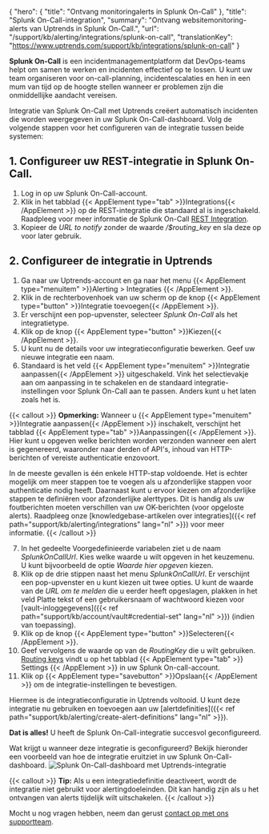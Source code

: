 {
  "hero": {
    "title": "Ontvang monitoringalerts in Splunk On-Call"
  }, 
  "title": "Splunk On-Call-integration",
  "summary": "Ontvang websitemonitoring-alerts van Uptrends in Splunk On-Call.",
  "url": "/support/kb/alerting/integrations/splunk-on-call",
  "translationKey": "https://www.uptrends.com/support/kb/integrations/splunk-on-call" 
}

**Splunk On-Call** is een incidentmanagementplatform dat DevOps-teams helpt om samen te werken en incidenten effectief op te lossen. U kunt uw team organiseren voor on-call-planning, incidentescalaties en hen in een mum van tijd op de hoogte stellen wanneer er problemen zijn die onmiddellijke aandacht vereisen. 

Integratie van Splunk On-Call met Uptrends creëert automatisch incidenten die worden weergegeven in uw Splunk On-Call-dashboard. Volg de volgende stappen voor het configureren van de integratie tussen beide systemen:

## 1. Configureer uw REST-integratie in Splunk On-Call.
1. Log in op uw Splunk On-Call-account.
2. Klik in het tabblad {{< AppElement type="tab" >}}Integrations{{< /AppElement >}} op de REST-integratie die standaard al is ingeschakeld. Raadpleeg voor meer informatie de Splunk On-Call [REST Integration](https://help.victorops.com/knowledge-base/rest-endpoint-integration-guide/). 
3. Kopieer de *URL to notify* zonder de waarde */$routing_key* en sla deze op voor later gebruik.

## 2. Configureer de integratie in Uptrends
1. Ga naar uw Uptrends-account en ga naar het menu {{< AppElement type="menuitem" >}}Alerting > Integraties {{< /AppElement >}}.
2. Klik in de rechterbovenhoek van uw scherm op de knop {{< AppElement type="button" >}}Integratie toevoegen{{< /AppElement >}}.
3. Er verschijnt een pop-upvenster, selecteer *Splunk On-Call* als het integratietype.
4. Klik op de knop {{< AppElement type="button" >}}Kiezen{{< /AppElement >}}.
5. U kunt nu de details voor uw integratieconfiguratie bewerken. Geef uw nieuwe integratie een naam.
6. Standaard is het veld {{< AppElement type="menuitem" >}}Integratie aanpassen{{< /AppElement >}} uitgeschakeld. Vink het selectievakje aan om aanpassing in te schakelen en de standaard integratie-instellingen voor Splunk On-Call aan te passen. Anders kunt u het laten zoals het is. 

{{< callout >}}
**Opmerking:** Wanneer u {{< AppElement type="menuitem" >}}Integratie aanpassen{{< /AppElement >}} inschakelt, verschijnt het tabblad {{< AppElement type="tab" >}}Aanpassingen{{< /AppElement >}}. Hier kunt u opgeven welke berichten worden verzonden wanneer een alert is gegenereerd, waaronder naar derden of API's, inhoud van HTTP-berichten of vereiste authenticatie enzovoort.

In de meeste gevallen is één enkele HTTP-stap voldoende. Het is echter mogelijk om meer stappen toe te voegen als u afzonderlijke stappen voor authenticatie nodig heeft. Daarnaast kunt u ervoor kiezen om afzonderlijke stappen te definiëren voor afzonderlijke alerttypes. Dit is handig als uw foutberichten moeten verschillen van uw OK-berichten (voor opgeloste alerts). Raadpleeg onze [knowledgebase-artikelen over integraties]({{< ref path="support/kb/alerting/integrations" lang="nl" >}}) voor meer informatie.
{{< /callout >}}


7. In het gedeelte Voorgedefinieerde variabelen ziet u de naam *SplunkOnCallUrl*. Kies welke waarde u wilt opgeven in het keuzemenu. U kunt bijvoorbeeld de optie *Waarde hier opgeven* kiezen.
8. Klik op de drie stippen naast het menu *SplunkOnCallUrl*. Er verschijnt een pop-upvenster en u kunt kiezen uit twee opties. U kunt de waarde van de *URL om te melden* die u eerder heeft opgeslagen, plakken in het veld Platte tekst of een gebruikersnaam of wachtwoord kiezen voor [vault-inloggegevens]({{< ref path="support/kb/account/vault#credential-set" lang="nl" >}}) (indien van toepassing).
9. Klik op de knop {{< AppElement type="button" >}}Selecteren{{< /AppElement >}}.
10. Geef vervolgens de waarde op van de *RoutingKey* die u wilt gebruiken. [Routing keys](https://help.victorops.com/knowledge-base/routing-keys/) vindt u op het tabblad {{< AppElement type="tab" >}} Settings {{< /AppElement >}} in uw Splunk On-call-account. 
11. Klik op {{< AppElement type="savebutton" >}}Opslaan{{< /AppElement >}} om de integratie-instellingen te bevestigen.

Hiermee is de integratieconfiguratie in Uptrends voltooid. U kunt deze integratie nu gebruiken en toevoegen aan uw [alertdefinities]({{< ref path="support/kb/alerting/create-alert-definitions" lang="nl" >}}).

**Dat is alles!** U heeft de Splunk On-Call-integratie succesvol geconfigureerd.

Wat krijgt u wanneer deze integratie is geconfigureerd? Bekijk hieronder een voorbeeld van hoe de integratie eruitziet in uw Splunk On-Call-dashboard. 
![Splunk On-Call-dashboard met Uptrends-integratie](/img/content/scr_integration-splunk-on-call.min.png)

{{< callout >}}
**Tip:** Als u een integratiedefinitie deactiveert, wordt de integratie niet gebruikt voor alertingdoeleinden. Dit kan handig zijn als u het ontvangen van alerts tijdelijk wilt uitschakelen.
{{< /callout >}}

Mocht u nog vragen hebben, neem dan gerust [contact op met ons supportteam](/contact).
